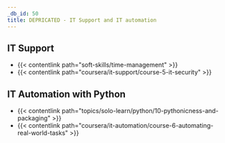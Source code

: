 ```yaml
---
_db_id: 50
title: DEPRICATED - IT Support and IT automation
---
```


## IT Support
- {{< contentlink path="soft-skills/time-management" >}}
- {{< contentlink path="coursera/it-support/course-5-it-security" >}}

## IT Automation with Python
- {{< contentlink path="topics/solo-learn/python/10-pythonicness-and-packaging" >}}
- {{< contentlink path="coursera/it-automation/course-6-automating-real-world-tasks" >}}